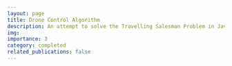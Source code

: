 ```yaml
---
layout: page
title: Drone Control Algorithm
description: An attempt to solve the Travelling Salesman Problem in Java.
img:
importance: 3
category: completed
related_publications: false
---
```

